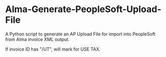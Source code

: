 # Alma-Generate-PeopleSoft-Upload-File
A Python script to generate an AP Upload File for import into PeopleSoft from Alma invoice XML output.

If invoice ID has "/UT", will mark for USE TAX.